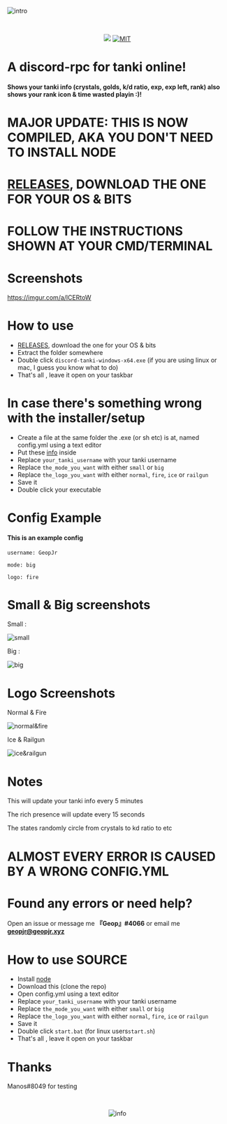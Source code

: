 ![intro](https://i.imgur.com/AJuxSSX.png)

<div align="center">
  <br />
  <p>
    <a href="https://codeclimate.com/github/GeopJr/discord-tanki/maintainability"><img src="https://api.codeclimate.com/v1/badges/fcaa6a8bbf1778ac9655/maintainability" /></a>
    <a href="https://github.com/GeopJr/discord-tanki/blob/master/LICENSE"><img src="https://img.shields.io/badge/LICENSE-MIT-000000.svg" alt="MIT" /></a>
  </p>
</div>

# A discord-rpc for tanki online!
#### Shows your tanki info (crystals, golds, k/d ratio, exp, exp left, rank) also shows your rank icon & time wasted playin :)!

# MAJOR UPDATE: THIS IS NOW COMPILED, AKA YOU DON'T NEED TO INSTALL NODE
# [RELEASES](https://github.com/GeopJr/discord-tanki/releases), DOWNLOAD THE ONE FOR YOUR OS & BITS
# FOLLOW THE INSTRUCTIONS SHOWN AT YOUR CMD/TERMINAL

# Screenshots
https://imgur.com/a/lCERtoW

# How to use

- [RELEASES](https://github.com/GeopJr/discord-tanki/releases), download the one for your OS & bits
- Extract the folder somewhere
- Double click `discord-tanki-windows-x64.exe` (if you are using linux or mac, I guess you know what to do)
- That's all , leave it open on your taskbar

# In case there's something wrong with the installer/setup
- Create a file at the same folder the .exe (or sh etc) is at, named config.yml using a text editor
- Put these [info](https://raw.githack.com/GeopJr/discord-tanki/master/config.yml) inside
- Replace `your_tanki_username` with your tanki username
- Replace `the_mode_you_want` with either `small` or `big`
- Replace `the_logo_you_want` with either `normal`, `fire`, `ice` or `railgun`
- Save it
- Double click your executable

# Config Example
#### This is an example config
```
username: GeopJr

mode: big

logo: fire
```

# Small & Big screenshots

Small :

![small](https://i.imgur.com/bJfjFmB.png)

Big :

![big](https://i.imgur.com/QRAkRWW.png)

# Logo Screenshots
Normal & Fire

![normal&fire](https://i.imgur.com/dDcjd5u.png)

Ice & Railgun

![ice&railgun](https://i.imgur.com/j6ntnXd.png)

# Notes

This will update your tanki info every 5 minutes

The rich presence will update every 15 seconds

The states randomly circle from crystals to kd ratio to etc

# ALMOST EVERY ERROR IS CAUSED BY A WRONG CONFIG.YML

# Found any errors or need help?

Open an issue or message me **『Geop』#4066** or email me **geopjr@geopjr.xyz**

# How to use SOURCE

- Install [node](https://nodejs.org/en/)
- Download this (clone the repo)
- Open config.yml using a text editor
- Replace `your_tanki_username` with your tanki username
- Replace `the_mode_you_want` with either `small` or `big`
- Replace `the_logo_you_want` with either `normal`, `fire`, `ice` or `railgun`
- Save it
- Double click `start.bat` (for linux users`start.sh`)
- That's all , leave it open on your taskbar

# Thanks
Manos#8049 for testing

<div align="center">
  <br />
  <p>
    <img src="https://i.imgur.com/HEtVbUc.png" alt="info"/></a>
  </p>
  </div>
